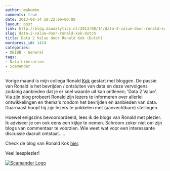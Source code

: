 ```yaml
---
author: makumbe
comments: true
date: 2013-08-14 10:22:06+00:00
layout: post
link: http://blog.daanalytics.nl/2013/08/14/data-2-value-door-ronald-kok-dutch/
slug: data-2-value-door-ronald-kok-dutch
title: Data 2 Value door Ronald Kok (Dutch)
wordpress_id: 1424
categories:
- OBIBB - General
tags:
- Data Liberation
- Scamander
---
```


Vorige maand is mijn collega Ronald [Kok](http://www.linkedin.com/in/dataliberator) gestart met bloggen. De passie van Ronald is het bevrijden / ontsluiten van data en deze vervolgens zodanig aanbieden dat je er snel waarde uit kan ontlenen; 'Data 2 Value'. Via zijn blog probeert Ronald zijn lezers te informeren over allerlei ontwikkelingen en thema's rondom het bevrijden en aanbieden van data. Daarnaast hoopt hij zijn lezers te prikkelen met (aanvechtbare) stellingen.

Hoewel enigszins bevooroordeeld, lees ik de blogs van Ronald met plezier. Ik adviseer je om ook eens een kijkje te nemen. Schroom zeker niet om zijn blogs van commentaar te voorzien. Wie weet wat voor een interessante discussie daaruit ontstaat.....

Check de blog van Ronald Kok [hier](http://dataliberator.wordpress.com).

Veel leesplezier!

[![Scamander Logo](http://obibb.files.wordpress.com/2013/01/scamander-logo.png)](http://obibb.files.wordpress.com/2013/01/scamander-logo.png)
